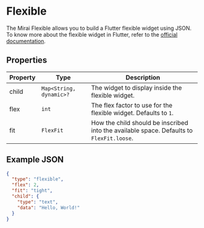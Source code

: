 # Flexible

The Mirai Flexible allows you to build a Flutter flexible widget using JSON.
To know more about the flexible widget in Flutter, refer to the [official documentation](https://api.flutter.dev/flutter/widgets/Flexible-class.html).

## Properties

| Property | Type                    | Description                                                                              |
|----------|-------------------------|------------------------------------------------------------------------------------------|
| child    | `Map<String, dynamic>?` | The widget to display inside the flexible widget.                                        |
| flex     | `int`                   | The flex factor to use for the flexible widget. Defaults to `1`.                         |
| fit      | `FlexFit`               | How the child should be inscribed into the available space. Defaults to `FlexFit.loose`. |

## Example JSON

```json
{
  "type": "flexible",
  "flex": 2,
  "fit": "tight",
  "child": {
    "type": "text",
    "data": "Hello, World!"
  }
}